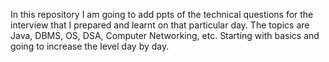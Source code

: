 In this repository I am going to add ppts of the technical questions for the interview that I prepared and learnt on that particular day. The topics are Java, DBMS, OS, DSA, Computer Networking, etc.
Starting with basics and going to increase the level day by day.
